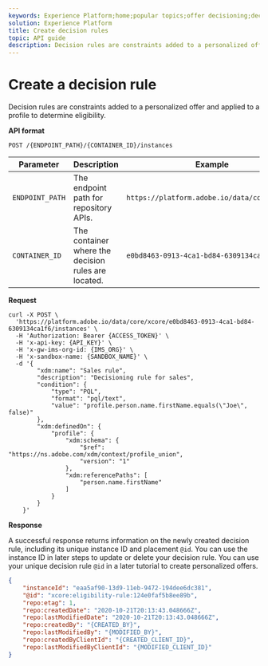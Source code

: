 ```yaml
---
keywords: Experience Platform;home;popular topics;offer decisioning;decision rules;create decision rules
solution: Experience Platform
title: Create decision rules
topic: API guide
description: Decision rules are constraints added to a personalized offer and applied to a profile to determine eligibility.
---
```


# Create a decision rule

Decision rules are constraints added to a personalized offer and applied to a profile to determine eligibility.

**API format**

```http
POST /{ENDPOINT_PATH}/{CONTAINER_ID}/instances
```

| Parameter | Description | Example |
| --------- | ----------- | ------- |
| `ENDPOINT_PATH` | The endpoint path for repository APIs. | `https://platform.adobe.io/data/core/xcore/` |
| `CONTAINER_ID` | The container where the decision rules are located. | `e0bd8463-0913-4ca1-bd84-6309134ca1f6` |

**Request**

```shell
curl -X POST \
  'https://platform.adobe.io/data/core/xcore/e0bd8463-0913-4ca1-bd84-6309134ca1f6/instances' \
  -H 'Authorization: Bearer {ACCESS_TOKEN}' \
  -H 'x-api-key: {API_KEY}' \
  -H 'x-gw-ims-org-id: {IMS_ORG}' \
  -H 'x-sandbox-name: {SANDBOX_NAME}' \
  -d '{
        "xdm:name": "Sales rule",
        "description": "Decisioning rule for sales",
        "condition": {
            "type": "PQL",
            "format": "pql/text",
            "value": "profile.person.name.firstName.equals(\"Joe\", false)"
        },
        "xdm:definedOn": {
            "profile": {
                "xdm:schema": {
                    "$ref": "https://ns.adobe.com/xdm/context/profile_union",
                    "version": "1"
                },
                "xdm:referencePaths": [
                    "person.name.firstName"
                ]
            }
        }
    }'
```

**Response**

A successful response returns information on the newly created decision rule, including its unique instance ID and placement `@id`. You can use the instance ID in later steps to update or delete your decision rule. You can use your unique decision rule `@id` in a later tutorial to create personalized offers.

```json
{
    "instanceId": "eaa5af90-13d9-11eb-9472-194dee6dc381",
    "@id": "xcore:eligibility-rule:124e0faf5b8ee89b",
    "repo:etag": 1,
    "repo:createdDate": "2020-10-21T20:13:43.048666Z",
    "repo:lastModifiedDate": "2020-10-21T20:13:43.048666Z",
    "repo:createdBy": "{CREATED_BY}",
    "repo:lastModifiedBy": "{MODIFIED_BY}",
    "repo:createdByClientId": "{CREATED_CLIENT_ID}",
    "repo:lastModifiedByClientId": "{MODIFIED_CLIENT_ID}"
}
```